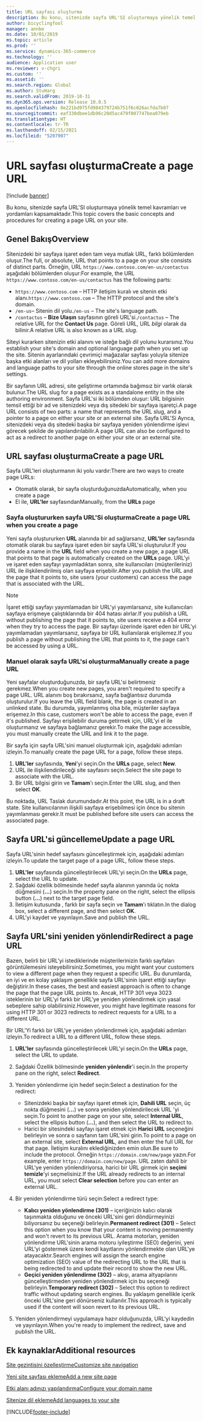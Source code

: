 ```yaml
---
title: URL sayfası oluşturma
description: Bu konu, sitenizde sayfa URL'SI oluşturmaya yönelik temel kavramları ve yordamları kapsamaktadır.
author: bicyclingfool
manager: annbe
ms.date: 10/01/2019
ms.topic: article
ms.prod: ''
ms.service: dynamics-365-commerce
ms.technology: ''
audience: Application user
ms.reviewer: v-chgri
ms.custom: ''
ms.assetid: ''
ms.search.region: Global
ms.author: StuHarg
ms.search.validFrom: 2019-10-31
ms.dyn365.ops.version: Release 10.0.5
ms.openlocfilehash: 8e221bd975fd984379724b751f6c026acfda7b07
ms.sourcegitcommit: eaf330dbee1db96c20d5ac479f007747bea079eb
ms.translationtype: HT
ms.contentlocale: tr-TR
ms.lasthandoff: 02/15/2021
ms.locfileid: "5207907"
---
```

# <a name="create-a-page-url"></a><span data-ttu-id="1cd45-103">URL sayfası oluşturma</span><span class="sxs-lookup"><span data-stu-id="1cd45-103">Create a page URL</span></span>


[!include [banner](includes/banner.md)]

<span data-ttu-id="1cd45-104">Bu konu, sitenizde sayfa URL'SI oluşturmaya yönelik temel kavramları ve yordamları kapsamaktadır.</span><span class="sxs-lookup"><span data-stu-id="1cd45-104">This topic covers the basic concepts and procedures for creating a page URL on your site.</span></span>

## <a name="overview"></a><span data-ttu-id="1cd45-105">Genel Bakış</span><span class="sxs-lookup"><span data-stu-id="1cd45-105">Overview</span></span>

<span data-ttu-id="1cd45-106">Sitenizdeki bir sayfaya işaret eden tam veya mutlak URL, farklı bölümlerden oluşur.</span><span class="sxs-lookup"><span data-stu-id="1cd45-106">The full, or absolute, URL that points to a page on your site consists of distinct parts.</span></span> <span data-ttu-id="1cd45-107">Örneğin, URL `https://www.contoso.com/en-us/contactus` aşağıdaki bölümlerden oluşur:</span><span class="sxs-lookup"><span data-stu-id="1cd45-107">For example, the URL `https://www.contoso.com/en-us/contactus` has the following parts:</span></span>

- <span data-ttu-id="1cd45-108">`https://www.contoso.com` – HTTP iletişim kuralı ve sitenin etki alanı.</span><span class="sxs-lookup"><span data-stu-id="1cd45-108">`https://www.contoso.com` – The HTTP protocol and the site's domain.</span></span>
- <span data-ttu-id="1cd45-109">`/en-us`– Sitenin dil yolu.</span><span class="sxs-lookup"><span data-stu-id="1cd45-109">`/en-us` – The site's language path.</span></span>
- <span data-ttu-id="1cd45-110">`/contactus` – **Bize Ulaşın** sayfasının göreli URL'si.</span><span class="sxs-lookup"><span data-stu-id="1cd45-110">`/contactus` – The relative URL for the **Contact Us** page.</span></span> <span data-ttu-id="1cd45-111">Göreli URL, URL *bilgi* olarak da bilinir.</span><span class="sxs-lookup"><span data-stu-id="1cd45-111">A relative URL is also known as a URL *slug*.</span></span>

<span data-ttu-id="1cd45-112">Siteyi kurarken sitenizin etki alanını ve isteğe bağlı dil yolunu kurarsınız.</span><span class="sxs-lookup"><span data-stu-id="1cd45-112">You establish your site's domain and optional language path when you set up the site.</span></span> <span data-ttu-id="1cd45-113">Sitenin ayarlarındaki çevrimiçi mağazalar sayfası yoluyla sitenize başka etki alanları ve dil yolları ekleyebilirsiniz.</span><span class="sxs-lookup"><span data-stu-id="1cd45-113">You can add more domains and language paths to your site through the online stores page in the site's settings.</span></span>

<span data-ttu-id="1cd45-114">Bir sayfanın URL adresi, site geliştirme ortamında bağımsız bir varlık olarak bulunur.</span><span class="sxs-lookup"><span data-stu-id="1cd45-114">The URL slug for a page exists as a standalone entity in the site authoring environment.</span></span> <span data-ttu-id="1cd45-115">Sayfa URL'si iki bölümden oluşur: URL bilgisinin temsil ettiği bir ad ve sitenizdeki veya dış sitedeki bir sayfaya işaretçi.</span><span class="sxs-lookup"><span data-stu-id="1cd45-115">A page URL consists of two parts: a name that represents the URL slug, and a pointer to a page on either your site or an external site.</span></span> <span data-ttu-id="1cd45-116">Sayfa URL'Si Ayrıca, sitenizdeki veya dış sitedeki başka bir sayfaya yeniden yönlendirme işlevi görecek şekilde de yapılandırılabilir.</span><span class="sxs-lookup"><span data-stu-id="1cd45-116">A page URL can also be configured to act as a redirect to another page on either your site or an external site.</span></span>

## <a name="create-a-page-url"></a><span data-ttu-id="1cd45-117">URL sayfası oluşturma</span><span class="sxs-lookup"><span data-stu-id="1cd45-117">Create a page URL</span></span>

<span data-ttu-id="1cd45-118">Sayfa URL'leri oluşturmanın iki yolu vardır:</span><span class="sxs-lookup"><span data-stu-id="1cd45-118">There are two ways to create page URLs:</span></span>

- <span data-ttu-id="1cd45-119">Otomatik olarak, bir sayfa oluşturduğunuzda</span><span class="sxs-lookup"><span data-stu-id="1cd45-119">Automatically, when you create a page</span></span>
- <span data-ttu-id="1cd45-120">El ile, **URL'ler** sayfasından</span><span class="sxs-lookup"><span data-stu-id="1cd45-120">Manually, from the **URLs** page</span></span>

### <a name="create-a-page-url-when-you-create-a-page"></a><span data-ttu-id="1cd45-121">Sayfa oluştururken sayfa URL'Si oluşturma</span><span class="sxs-lookup"><span data-stu-id="1cd45-121">Create a page URL when you create a page</span></span>

<span data-ttu-id="1cd45-122">Yeni sayfa oluştururken **URL** alanında bir ad sağlarsanız, **URL'ler** sayfasında otomatik olarak bu sayfaya işaret eden bir sayfa URL'si oluşturulur.</span><span class="sxs-lookup"><span data-stu-id="1cd45-122">If you provide a name in the **URL** field when you create a new page, a page URL that points to that page is automatically created on the **URLs** page.</span></span> <span data-ttu-id="1cd45-123">URL'yi ve işaret eden sayfayı yayımladıktan sonra, site kullanıcıları (müşterileriniz) URL ile ilişkilendirilmiş olan sayfaya erişebilir.</span><span class="sxs-lookup"><span data-stu-id="1cd45-123">After you publish the URL and the page that it points to, site users (your customers) can access the page that is associated with the URL.</span></span>

> [!NOTE]
> <span data-ttu-id="1cd45-124">İşaret ettiği sayfayı yayımlamadan bir URL'yi yayımlarsanız, site kullanıcıları sayfaya erişmeye çalıştıklarında bir 404 hatası alırlar.</span><span class="sxs-lookup"><span data-stu-id="1cd45-124">If you publish a URL without publishing the page that it points to, site users receive a 404 error when they try to access the page.</span></span> <span data-ttu-id="1cd45-125">Bir sayfayı üzerinde işaret eden bir URL'yi yayımlamadan yayımlarsanız, sayfaya bir URL kullanılarak erişilemez.</span><span class="sxs-lookup"><span data-stu-id="1cd45-125">If you publish a page without publishing the URL that points to it, the page can't be accessed by using a URL.</span></span>

### <a name="manually-create-a-page-url"></a><span data-ttu-id="1cd45-126">Manuel olarak sayfa URL'si oluşturma</span><span class="sxs-lookup"><span data-stu-id="1cd45-126">Manually create a page URL</span></span>

<span data-ttu-id="1cd45-127">Yeni sayfalar oluşturduğunuzda, bir sayfa URL'si belirtmeniz gerekmez.</span><span class="sxs-lookup"><span data-stu-id="1cd45-127">When you create new pages, you aren't required to specify a page URL.</span></span> <span data-ttu-id="1cd45-128">URL alanını boş bırakırsanız, sayfa bağlantısız durumda oluşturulur.</span><span class="sxs-lookup"><span data-stu-id="1cd45-128">If you leave the URL field blank, the page is created in an unlinked state.</span></span> <span data-ttu-id="1cd45-129">Bu durumda, yayımlanmış olsa bile, müşteriler sayfaya erişemez.</span><span class="sxs-lookup"><span data-stu-id="1cd45-129">In this case, customers won't be able to access the page, even if it's published.</span></span> <span data-ttu-id="1cd45-130">Sayfayı erişilebilir duruma getirmek için, URL'yi el ile oluşturmanız ve sayfaya bağlamanız gerekir.</span><span class="sxs-lookup"><span data-stu-id="1cd45-130">To make the page accessible, you must manually create the URL and link it to the page.</span></span>

<span data-ttu-id="1cd45-131">Bir sayfa için sayfa URL'sini manuel oluşturmak için, aşağıdaki adımları izleyin.</span><span class="sxs-lookup"><span data-stu-id="1cd45-131">To manually create the page URL for a page, follow these steps.</span></span>

1. <span data-ttu-id="1cd45-132">**URL'ler** sayfasında, **Yeni**'yi seçin.</span><span class="sxs-lookup"><span data-stu-id="1cd45-132">On the **URLs** page, select **New**.</span></span>
1. <span data-ttu-id="1cd45-133">URL ile ilişkilendirileceği site sayfasını seçin.</span><span class="sxs-lookup"><span data-stu-id="1cd45-133">Select the site page to associate with the URL.</span></span>
1. <span data-ttu-id="1cd45-134">Bir URL bilgisi girin ve **Tamam**'ı seçin.</span><span class="sxs-lookup"><span data-stu-id="1cd45-134">Enter the URL slug, and then select **OK**.</span></span>

<span data-ttu-id="1cd45-135">Bu noktada, URL Taslak durumundadır.</span><span class="sxs-lookup"><span data-stu-id="1cd45-135">At this point, the URL is in a draft state.</span></span> <span data-ttu-id="1cd45-136">Site kullanıcılarının ilişkili sayfaya erişebilmesi için önce bu sitenin yayımlanması gerekir.</span><span class="sxs-lookup"><span data-stu-id="1cd45-136">It must be published before site users can access the associated page.</span></span>

## <a name="update-a-page-url"></a><span data-ttu-id="1cd45-137">Sayfa URL'si güncelleme</span><span class="sxs-lookup"><span data-stu-id="1cd45-137">Update a page URL</span></span>

<span data-ttu-id="1cd45-138">Sayfa URL'sinin hedef sayfasını güncelleştirmek için, aşağıdaki adımları izleyin.</span><span class="sxs-lookup"><span data-stu-id="1cd45-138">To update the target page of a page URL, follow these steps.</span></span>

1. <span data-ttu-id="1cd45-139">**URL'ler** sayfasında güncelleştirilecek URL'yi seçin.</span><span class="sxs-lookup"><span data-stu-id="1cd45-139">On the **URLs** page, select the URL to update.</span></span>
1. <span data-ttu-id="1cd45-140">Sağdaki özellik bölmesinde hedef sayfa alanının yanında üç nokta düğmesini (**...**) seçin.</span><span class="sxs-lookup"><span data-stu-id="1cd45-140">In the property pane on the right, select the ellipsis button (**...**) next to the target page field.</span></span>
1. <span data-ttu-id="1cd45-141">İletişim kutusunda , farklı bir sayfa seçin ve **Tamam**'ı tıklatın.</span><span class="sxs-lookup"><span data-stu-id="1cd45-141">In the dialog box, select a different page, and then select **OK**.</span></span>
1. <span data-ttu-id="1cd45-142">URL'yi kaydet ve yayınlayın.</span><span class="sxs-lookup"><span data-stu-id="1cd45-142">Save and publish the URL.</span></span>

## <a name="redirect-a-page-url"></a><span data-ttu-id="1cd45-143">Sayfa URL'sini yeniden yönlendir</span><span class="sxs-lookup"><span data-stu-id="1cd45-143">Redirect a page URL</span></span>

<span data-ttu-id="1cd45-144">Bazen, belirli bir URL'yi istediklerinde müşterilerinizin farklı sayfaları görüntülemesini isteyebilirsiniz.</span><span class="sxs-lookup"><span data-stu-id="1cd45-144">Sometimes, you might want your customers to view a different page when they request a specific URL.</span></span> <span data-ttu-id="1cd45-145">Bu durumlarda, en iyi ve en kolay yaklaşım genellikle sayfa URL'sinin işaret ettiği sayfayı değiştirir.</span><span class="sxs-lookup"><span data-stu-id="1cd45-145">In these cases, the best and easiest approach is often to change the page that the page URL points to.</span></span> <span data-ttu-id="1cd45-146">Ancak, HTTP 301 veya 3023 isteklerinin bir URL'yi farklı bir URL'ye yeniden yönlendirmek için yasal sebeplere sahip olabilirsiniz.</span><span class="sxs-lookup"><span data-stu-id="1cd45-146">However, you might have legitimate reasons for using HTTP 301 or 3023 redirects to redirect requests for a URL to a different URL.</span></span>

<span data-ttu-id="1cd45-147">Bir URL'Yi farklı bir URL'ye yeniden yönlendirmek için, aşağıdaki adımları izleyin.</span><span class="sxs-lookup"><span data-stu-id="1cd45-147">To redirect a URL to a different URL, follow these steps.</span></span>

1. <span data-ttu-id="1cd45-148">**URL'ler** sayfasında güncelleştirilecek URL'yi seçin.</span><span class="sxs-lookup"><span data-stu-id="1cd45-148">On the **URLs** page, select the URL to update.</span></span>
1. <span data-ttu-id="1cd45-149">Sağdaki Özellik bölmesinde **yeniden yönlendir**'i seçin.</span><span class="sxs-lookup"><span data-stu-id="1cd45-149">In the property pane on the right, select **Redirect**.</span></span>
1. <span data-ttu-id="1cd45-150">Yeniden yönlendirme için hedef seçin:</span><span class="sxs-lookup"><span data-stu-id="1cd45-150">Select a destination for the redirect:</span></span>

    - <span data-ttu-id="1cd45-151">Sitenizdeki başka bir sayfayı işaret etmek için, **Dahili URL** seçin, üç nokta düğmesini (**...**) ve sonra yeniden yönlendirilecek URL 'yi seçin.</span><span class="sxs-lookup"><span data-stu-id="1cd45-151">To point to another page on your site, select **Internal URL**, select the ellipsis button (**...**), and then select the URL to redirect to.</span></span>
    - <span data-ttu-id="1cd45-152">Harici bir sitesindeki sayfayı işaret etmek için **Harici URL** seçeneğini belirleyin ve sonra o sayfanın tam URL'sini girin.</span><span class="sxs-lookup"><span data-stu-id="1cd45-152">To point to a page on an external site, select **External URL**, and then enter the full URL for that page.</span></span> <span data-ttu-id="1cd45-153">İletişim kuralını eklediğinizden emin olun.</span><span class="sxs-lookup"><span data-stu-id="1cd45-153">Be sure to include the protocol.</span></span> <span data-ttu-id="1cd45-154">Örneğin `https://domain.com/new/page` yazın.</span><span class="sxs-lookup"><span data-stu-id="1cd45-154">For example, enter `https://domain.com/new/page`.</span></span> <span data-ttu-id="1cd45-155">URL zaten dahili bir URL'ye yeniden yönlendiriyorsa, harici bir URL girmek için **seçimi temizle**'yi seçmelisiniz.</span><span class="sxs-lookup"><span data-stu-id="1cd45-155">If the URL already redirects to an internal URL, you must select **Clear selection** before you can enter an external URL.</span></span>

1. <span data-ttu-id="1cd45-156">Bir yeniden yönlendirme türü seçin:</span><span class="sxs-lookup"><span data-stu-id="1cd45-156">Select a redirect type:</span></span>

    - <span data-ttu-id="1cd45-157">**Kalıcı yeniden yönlendirme (301)** – içeriğinizin kalıcı olarak taşınmakta olduğunu ve önceki URL'sini geri döndürmeyinizi biliyorsanız bu seçeneği belirleyin.</span><span class="sxs-lookup"><span data-stu-id="1cd45-157">**Permanent redirect (301)** – Select this option when you know that your content is moving permanently and won't revert to its previous URL.</span></span> <span data-ttu-id="1cd45-158">Arama motorları, yeniden yönlendirme URL'sinin arama motoru iyileştirme (SEO) değerini, yeni URL'yi göstermek üzere kendi kayıtlarını yönlendirmekte olan URL'ye atayacaktır.</span><span class="sxs-lookup"><span data-stu-id="1cd45-158">Search engines will assign the search engine optimization (SEO) value of the redirecting URL to the URL that is being redirected to and update their record to show the new URL.</span></span> 
    - <span data-ttu-id="1cd45-159">**Geçici yeniden yönlendirme (302)** – akışı, arama altyapılarını güncelleştirmeden yeniden yönlendirmek için bu seçeneği belirleyin.</span><span class="sxs-lookup"><span data-stu-id="1cd45-159">**Temporary redirect (302)** – Select this option to redirect traffic without updating search engines.</span></span> <span data-ttu-id="1cd45-160">Bu yaklaşım genellikle içerik önceki URL'sine geri dönürseniz kullanılır.</span><span class="sxs-lookup"><span data-stu-id="1cd45-160">This approach is typically used if the content will soon revert to its previous URL.</span></span>

1. <span data-ttu-id="1cd45-161">Yeniden yönlendirmeyi uygulamaya hazır olduğunuzda, URL'yi kaydedin ve yayınlayın.</span><span class="sxs-lookup"><span data-stu-id="1cd45-161">When you're ready to implement the redirect, save and publish the URL.</span></span>

## <a name="additional-resources"></a><span data-ttu-id="1cd45-162">Ek kaynaklar</span><span class="sxs-lookup"><span data-stu-id="1cd45-162">Additional resources</span></span>

[<span data-ttu-id="1cd45-163">Site gezintisini özelleştirme</span><span class="sxs-lookup"><span data-stu-id="1cd45-163">Customize site navigation</span></span>](customize-site-navigation.md)

[<span data-ttu-id="1cd45-164">Yeni site sayfası ekleme</span><span class="sxs-lookup"><span data-stu-id="1cd45-164">Add a new site page</span></span>](add-new-page.md)

[<span data-ttu-id="1cd45-165">Etki alanı adınızı yapılandırma</span><span class="sxs-lookup"><span data-stu-id="1cd45-165">Configure your domain name</span></span>](configure-your-domain-name.md)

[<span data-ttu-id="1cd45-166">Sitenize dil ekleme</span><span class="sxs-lookup"><span data-stu-id="1cd45-166">Add languages to your site</span></span>](add-languages-to-site.md)


[!INCLUDE[footer-include](../includes/footer-banner.md)]